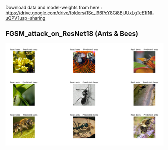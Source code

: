 Download data and model-weights from here : https://drive.google.com/drive/folders/1Sc_l96PcY8Gi8BjJUxLgTeE1fNl-uQPV?usp=sharing

## FGSM_attack_on_ResNet18 (Ants & Bees)
![alt text](https://github.com/AstitvaSri/FGSM_attack_on_ResNet18/blob/main/ants-vs-bees.png)
